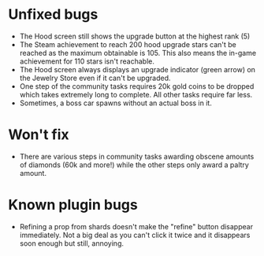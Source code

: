 # Unfixed bugs

- The Hood screen still shows the upgrade button at the highest rank (5)
- The Steam achievement to reach 200 hood upgrade stars can't be reached as the maximum obtainable is 105. This also means the in-game achievement for 110 stars isn't reachable.
- The Hood screen always displays an upgrade indicator (green arrow) on the Jewelry Store even if it can't be upgraded.
- One step of the community tasks requires 20k gold coins to be dropped which takes extremely long to complete. All other tasks require far less.
- Sometimes, a boss car spawns without an actual boss in it. 

# Won't fix

- There are various steps in community tasks awarding obscene amounts of diamonds (60k and more!) while the other steps only award a paltry amount.

# Known plugin bugs
- Refining a prop from shards doesn't make the "refine" button disappear immediately. Not a big deal as you can't click it twice and it disappears soon enough but still, annoying.
